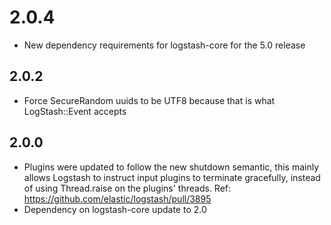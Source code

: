 # 2.0.4
  - New dependency requirements for logstash-core for the 5.0 release
## 2.0.2
 - Force SecureRandom uuids to be UTF8 because that is what LogStash::Event accepts

## 2.0.0
 - Plugins were updated to follow the new shutdown semantic, this mainly allows Logstash to instruct input plugins to terminate gracefully, 
   instead of using Thread.raise on the plugins' threads. Ref: https://github.com/elastic/logstash/pull/3895
 - Dependency on logstash-core update to 2.0

